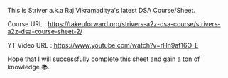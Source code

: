 This is Striver a.k.a Raj Vikramaditya's latest DSA Course/Sheet.

Course URL : https://takeuforward.org/strivers-a2z-dsa-course/strivers-a2z-dsa-course-sheet-2/

YT Video URL : https://www.youtube.com/watch?v=rHn9af16O_E

Hope that I will successfully complete this sheet and gain a ton of knowledge 📚.
